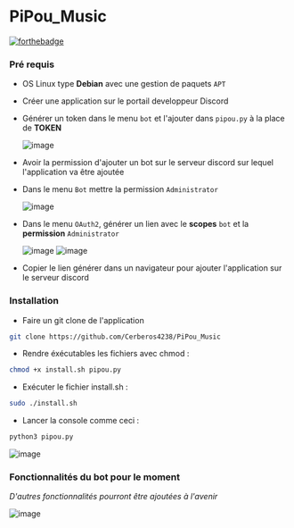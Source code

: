 # PiPou_Music

[![forthebadge](http://forthebadge.com/images/badges/built-with-love.svg)](http://forthebadge.com)

### Pré requis
  - OS Linux type **Debian** avec une gestion de paquets ```APT```
  - Créer une application sur le portail developpeur Discord
  - Générer un token dans le menu ```bot``` et l'ajouter dans ```pipou.py``` à la place de **TOKEN**
    
    ![image](https://github.com/user-attachments/assets/9d168ff8-09eb-4f73-8837-f69fecc0ca31)
  
  - Avoir la permission d'ajouter un bot sur le serveur discord sur lequel l'application va être ajoutée
  - Dans le menu ```Bot``` mettre la permission ```Administrator```
    
    ![image](https://github.com/user-attachments/assets/1da61af5-33d9-48d2-9a1e-0a58f88db254)
    
  - Dans le menu ```OAuth2```, générer un lien avec le **scopes** ```bot``` et la **permission** ```Administrator```
    
    ![image](https://github.com/user-attachments/assets/51aeb5b1-271b-4fb0-af3b-9d40689b7fbd)
    ![image](https://github.com/user-attachments/assets/a2721648-c591-4d5f-8b59-70ad5114bac0)

  - Copier le lien générer dans un navigateur pour ajouter l'application sur le serveur discord

### Installation

- Faire un git clone de l'application
```bash
git clone https://github.com/Cerberos4238/PiPou_Music
```
- Rendre éxécutables les fichiers avec chmod :
```bash
chmod +x install.sh pipou.py
```
- Exécuter le fichier install.sh :
```bash
sudo ./install.sh
```
- Lancer la console comme ceci :
```bash
python3 pipou.py
```
![image](https://github.com/user-attachments/assets/abe2025d-ca52-4e54-b148-e7abcca156b8)

### Fonctionnalités du bot pour le moment
*D'autres fonctionnalités pourront être ajoutées à l'avenir*

![image](https://github.com/user-attachments/assets/2265524a-e00d-464a-aded-d3513294a040)
